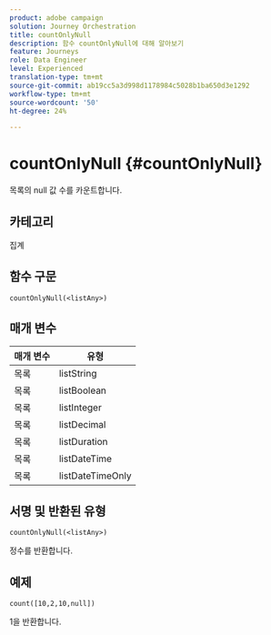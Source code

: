 ```yaml
---
product: adobe campaign
solution: Journey Orchestration
title: countOnlyNull
description: 함수 countOnlyNull에 대해 알아보기
feature: Journeys
role: Data Engineer
level: Experienced
translation-type: tm+mt
source-git-commit: ab19cc5a3d998d1178984c5028b1ba650d3e1292
workflow-type: tm+mt
source-wordcount: '50'
ht-degree: 24%

---
```



# countOnlyNull {#countOnlyNull}

목록의 null 값 수를 카운트합니다.

## 카테고리

집계

## 함수 구문

`countOnlyNull(<listAny>)`

## 매개 변수

| 매개 변수 | 유형 |
|-----------|------------------|
| 목록 | listString |
| 목록 | listBoolean |
| 목록 | listInteger |
| 목록 | listDecimal |
| 목록 | listDuration |
| 목록 | listDateTime |
| 목록 | listDateTimeOnly |

## 서명 및 반환된 유형

`countOnlyNull(<listAny>)`

정수를 반환합니다.

## 예제

`count([10,2,10,null])`

1을 반환합니다.
